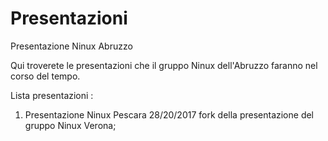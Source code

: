 # Presentazioni
Presentazione Ninux Abruzzo

Qui troverete le presentazioni che il gruppo Ninux dell'Abruzzo faranno nel corso del tempo.

Lista presentazioni : 

1) Presentazione Ninux Pescara 28/20/2017 fork della presentazione del gruppo Ninux Verona;

